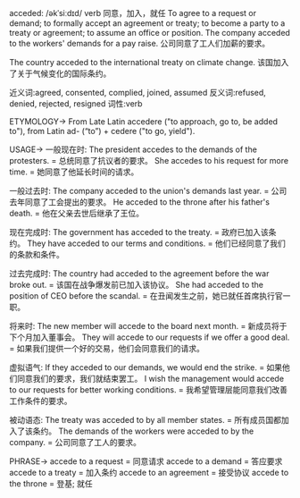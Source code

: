 acceded: /əkˈsiːdɪd/
verb
同意，加入，就任
To agree to a request or demand; to formally accept an agreement or treaty; to become a party to a treaty or agreement; to assume an office or position.
The company acceded to the workers' demands for a pay raise.  公司同意了工人们加薪的要求。

The country acceded to the international treaty on climate change.  该国加入了关于气候变化的国际条约。


近义词:agreed, consented, complied, joined, assumed
反义词:refused, denied, rejected, resigned
词性:verb

ETYMOLOGY->
From Late Latin accedere ("to approach, go to, be added to"), from Latin ad- (“to”) + cedere ("to go, yield").

USAGE->
一般现在时:
The president accedes to the demands of the protesters. = 总统同意了抗议者的要求。
She accedes to his request for more time. = 她同意了他延长时间的请求。

一般过去时:
The company acceded to the union's demands last year. = 公司去年同意了工会提出的要求。
He acceded to the throne after his father's death. = 他在父亲去世后继承了王位。

现在完成时:
The government has acceded to the treaty. = 政府已加入该条约。
They have acceded to our terms and conditions. = 他们已经同意了我们的条款和条件。

过去完成时:
The country had acceded to the agreement before the war broke out. = 该国在战争爆发前已加入该协议。
She had acceded to the position of CEO before the scandal. = 在丑闻发生之前，她已就任首席执行官一职。

将来时:
The new member will accede to the board next month. = 新成员将于下个月加入董事会。
They will accede to our requests if we offer a good deal. = 如果我们提供一个好的交易，他们会同意我们的请求。

虚拟语气:
If they acceded to our demands, we would end the strike. = 如果他们同意我们的要求，我们就结束罢工。
I wish the management would accede to our requests for better working conditions. = 我希望管理层能同意我们改善工作条件的要求。

被动语态:
The treaty was acceded to by all member states. = 所有成员国都加入了该条约。
The demands of the workers were acceded to by the company. = 公司同意了工人的要求。


PHRASE->
accede to a request = 同意请求
accede to a demand = 答应要求
accede to a treaty = 加入条约
accede to an agreement = 接受协议
accede to the throne = 登基; 就任
